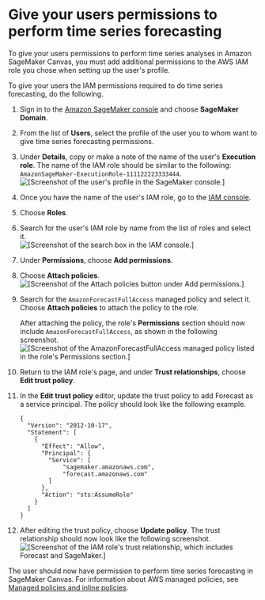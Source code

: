 # Give your users permissions to perform time series forecasting<a name="canvas-set-up-forecast"></a>

To give your users permissions to perform time series analyses in Amazon SageMaker Canvas, you must add additional permissions to the AWS IAM role you chose when setting up the user's profile\.

To give your users the IAM permissions required to do time series forecasting, do the following\.

1. Sign in to the [Amazon SageMaker console](https://console.aws.amazon.com/sagemaker/home) and choose **SageMaker Domain**\.

1. From the list of **Users**, select the profile of the user you to whom want to give time series forecasting permissions\.

1. Under **Details**, copy or make a note of the name of the user's **Execution role**\. The name of the IAM role should be similar to the following: `AmazonSageMaker-ExecutionRole-111122223333444`\.  
![\[Screenshot of the user's profile in the SageMaker console.\]](http://docs.aws.amazon.com/sagemaker/latest/dg/images/studio/canvas/canvas-find-role.png)

1. Once you have the name of the user's IAM role, go to the [IAM console](https://console.aws.amazon.com/iamv2)\.

1. Choose **Roles**\.

1. Search for the user's IAM role by name from the list of roles and select it\.  
![\[Screenshot of the search box in the IAM console.\]](http://docs.aws.amazon.com/sagemaker/latest/dg/images/studio/canvas/canvas-search-iam-role.png)

1. Under **Permissions**, choose **Add permissions**\.

1. Choose **Attach policies**\.  
![\[Screenshot of the Attach policies button under Add permissions.\]](http://docs.aws.amazon.com/sagemaker/latest/dg/images/studio/canvas/canvas-add-permissions.png)

1. Search for the `AmazonForecastFullAccess` managed policy and select it\. Choose **Attach policies** to attach the policy to the role\.

   After attaching the policy, the role's **Permissions** section should now include `AmazonForecastFullAccess`, as shown in the following screenshot\.  
![\[Screenshot of the AmazonForecastFullAccess managed policy listed in the role's Permissions section.\]](http://docs.aws.amazon.com/sagemaker/latest/dg/images/studio/canvas/canvas-added-policy.png)

1. Return to the IAM role's page, and under **Trust relationships**, choose **Edit trust policy**\.

1. In the **Edit trust policy** editor, update the trust policy to add Forecast as a service principal\. The policy should look like the following example\.

   ```
   {
     "Version": "2012-10-17",
     "Statement": [
       {
         "Effect": "Allow",
         "Principal": {
           "Service": [
               "sagemaker.amazonaws.com",
               "forecast.amazonaws.com"
           ]
         },
         "Action": "sts:AssumeRole"
       }
     ]
   }
   ```

1. After editing the trust policy, choose **Update policy**\. The trust relationship should now look like the following screenshot\.  
![\[Screenshot of the IAM role's trust relationship, which includes Forecast and SageMaker.\]](http://docs.aws.amazon.com/sagemaker/latest/dg/images/studio/canvas/canvas-added-trust.png)

The user should now have permission to perform time series forecasting in SageMaker Canvas\. For information about AWS managed policies, see [Managed policies and inline policies](https://docs.aws.amazon.com/IAM/latest/UserGuide/access_policies_managed-vs-inline.html)\.